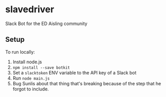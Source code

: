 # slavedriver
Slack Bot for the ED Aisling community

## Setup

To run locally:

1. Install node.js
2. `npm install --save botkit`
3. Set a `slacktoken` ENV variable to the API key of a Slack bot
4. Run `node main.js`
5. Bug Sunlis about that thing that's breaking because of the step that he forgot to include.
